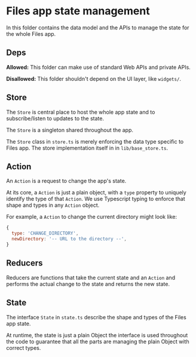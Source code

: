 # Files app state management

In this folder contains the data model and the APIs to manage the state for the
whole Files app.

## Deps

**Allowed:** This folder can make use of standard Web APIs and private APIs.

**Disallowed:** This folder shouldn't depend on the UI layer, like `widgets/`.

## Store

The `Store` is central place to host the whole app state and to subscribe/listen
to updates to the state.

The `Store` is a singleton shared throughout the app.

The `Store` class in `store.ts` is merely enforcing the data type specific to
Files app.  The store implementation itself in in `lib/base_store.ts`.

## Action

An `Action` is a request to change the app's state.

At its core, a `Action` is just a plain object, with a `type` property to
uniquely identify the type of that `Action`. We use Typescript typing to enforce
that shape and types in any `Action` object.

For example, a `Action` to change the current directory might look like:
```js
{
  type: 'CHANGE_DIRECTORY',
  newDirectory: '-- URL to the directory --',
}
```
## Reducers

Reducers are functions that take the current state and an `Action` and performs
the actual change to the state and returns the new state.

## State

The interface `State` in `state.ts` describe the shape and types of the Files
app state.

At runtime, the state is just a plain Object the interface is used throughout
the code to guarantee that all the parts are managing the plain Object with
correct types.
